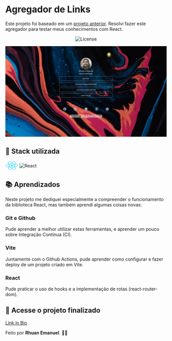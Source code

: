 # Agregador de Links

Este projeto foi baseado em um [projeto anterior](https://github.com/rhnrod/my-own-links).
Resolvi fazer este agregador para testar meus conhecimentos com React.

<p align="center">
  <img alt="License" src="https://img.shields.io/static/v1?label=license&message=MIT&color=49AA26&labelColor=000000">
</p>

<p align="center">
<img src='src/assets/link-in-bio__PRINT.jpg'>
</p>

## 🧰 Stack utilizada

<img align="center" alt="React" height="30" width="40" src="https://raw.githubusercontent.com/devicons/devicon/1119b9f84c0290e0f0b38982099a2bd027a48bf1/icons/react/react-original.svg">
<img align="center" alt="React" height="30" width="40" src="https://cdn.jsdelivr.net/gh/devicons/devicon/icons/tailwindcss/tailwindcss-plain.svg">

## 📚 Aprendizados

Neste projeto me dediquei especialmente a compreender o funcionamento da biblioteca React, mas também aprendi algumas coisas novas:
### **Git** e **Github**
Pude aprender a melhor utilizar estas ferramentas, e aprender um pouco sobre Integração Continua (CI).

### **Vite**
Juntamente com o Github Actions, pude aprender como configurar e fazer deploy de um projeto criado em Vite.

### **React**
Pude praticar o uso de hooks e a implementação de rotas (react-router-dom).

## 🔗 Acesse o projeto finalizado
[Link in Bio](https://rhnrod.github.io/link-in-bio/)

Feito por **Rhuan Emanuel**. 👨‍💻
